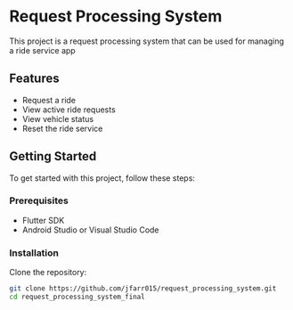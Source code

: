 # Request Processing System 

This project is a request processing system that can be used for managing a ride service app

## Features

- Request a ride
- View active ride requests
- View vehicle status
- Reset the ride service

## Getting Started

To get started with this project, follow these steps:

### Prerequisites

- Flutter SDK
- Android Studio or Visual Studio Code

### Installation

 Clone the repository:
   ```sh
   git clone https://github.com/jfarr015/request_processing_system.git
   cd request_processing_system_final
